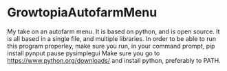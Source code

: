 # GrowtopiaAutofarmMenu
My take on an autofarm menu. It is based on python, and is open source. It is all based in a single file, and multiple libraries.
In order to be able to run this program properley, make sure you run, in your command prompt,
pip install pynput pause pysimplegui
Make sure you go to https://www.python.org/downloads/ and install python, preferably to PATH.
